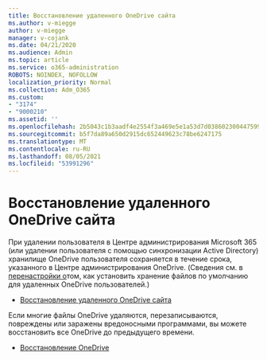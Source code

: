 ```yaml
---
title: Восстановление удаленного OneDrive сайта
ms.author: v-miegge
author: v-miegge
manager: v-cojank
ms.date: 04/21/2020
ms.audience: Admin
ms.topic: article
ms.service: o365-administration
ROBOTS: NOINDEX, NOFOLLOW
localization_priority: Normal
ms.collection: Adm_O365
ms.custom:
- "3174"
- "9000210"
ms.assetid: ''
ms.openlocfilehash: 2b5043c1b3aadf4e2554f3a469e5e1a53d7d038602300447599ff1c13cf31271
ms.sourcegitcommit: b5f7da89a650d2915dc652449623c78be6247175
ms.translationtype: MT
ms.contentlocale: ru-RU
ms.lasthandoff: 08/05/2021
ms.locfileid: "53991296"
---
```

# <a name="restore-a-deleted-onedrive-site"></a>Восстановление удаленного OneDrive сайта

При удалении пользователя в Центре администрирования Microsoft 365 (или удалении пользователя с помощью синхронизации Active Directory) хранилище OneDrive пользователя сохраняется в течение срока, указанного в Центре администрирования OneDrive. (Сведения см. в [перенастройки о](https://docs.microsoft.com/onedrive/set-retention)том, как установить хранение файлов по умолчанию для удаленных OneDrive пользователей.)

* [Восстановление удаленного OneDrive сайта](https://docs.microsoft.com/onedrive/restore-deleted-onedrive)

Если многие файлы OneDrive удаляются, перезаписываются, повреждены или заражены вредоносными программами, вы можете восстановить все OneDrive до предыдущего времени.

* [Восстановление OneDrive](https://support.office.com/article/Restore-your-OneDrive-fa231298-759d-41cf-bcd0-25ac53eb8a15)